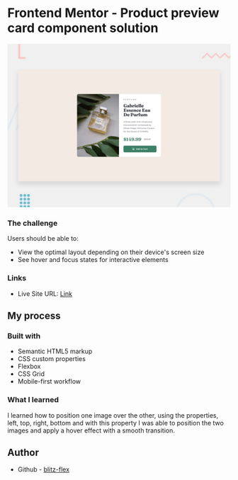 
# Frontend Mentor - Product preview card component solution


![screenshot of my solution](./design/desktop-preview.jpg)


### The challenge

Users should be able to:

- View the optimal layout depending on their device's screen size
- See hover and focus states for interactive elements


### Links

- Live Site URL: [Link](https://blitz-flex.github.io/product-preview-card/)

## My process

### Built with

- Semantic HTML5 markup
- CSS custom properties
- Flexbox
- CSS Grid
- Mobile-first workflow

### What I learned

I learned how to position one image over the other, using the properties, left, top, right, bottom and with this property I was able to position the two images and apply a hover effect with a smooth transition.


## Author
- Github - [blitz-flex](https://github.com/blitz-flex)









